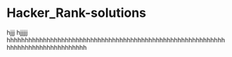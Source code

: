 # Hacker_Rank-solutions
hjjj
hjjjjj
hhhhhhhhhhhhhhhhhhhhhhhhhhhhhhhhhhhhhhhhhhhhhhhhhhhhhhhhhhhhhhhhhhhhhhhhhhhhhhhhhh
